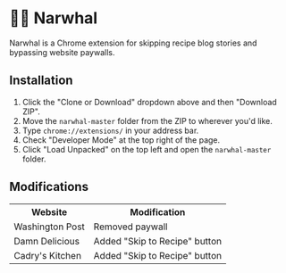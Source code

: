 # 🛑🐋 Narwhal
Narwhal is a Chrome extension for skipping recipe blog stories and bypassing website paywalls.

## Installation

1. Click the "Clone or Download" dropdown above and then "Download ZIP".
2. Move the `narwhal-master` folder from the ZIP to wherever you'd like.
3. Type `chrome://extensions/` in your address bar.
4. Check "Developer Mode" at the top right of the page.
5. Click "Load Unpacked" on the top left and open the `narwhal-master` folder.

## Modifications

<table>
  <tr>
    <th><b>Website</b></th>
    <th><b>Modification</b></th>
  </tr>
  <tr>
    <td>Washington Post</td>
    <td>Removed paywall</td>
  </tr>
  <tr>
    <td>Damn Delicious</td>
    <td>Added "Skip to Recipe" button</td>
  </tr>
  <tr>
    <td>Cadry's Kitchen</td>
    <td>Added "Skip to Recipe" button</td>
  </tr>
</table>